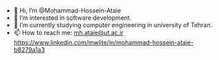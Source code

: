 - 👋 Hi, I’m @Mohammad-Hossein-Ataie
- 👀 I’m interested in software development.
- 🌱 I’m currently studying computer engineering in university of Tehran.
- 📫 How to reach me: mh.ataie@ut.ac.ir
                      https://www.linkedin.com/mwlite/in/mohammad-hossein-ataie-b8279a1a3

<!---
Mohammad-Hossein-Ataie/Mohammad-Hossein-Ataie is a ✨ special ✨ repository because its `README.md` (this file) appears on your GitHub profile.
You can click the Preview link to take a look at your changes.
--->
